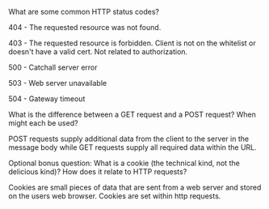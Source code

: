 What are some common HTTP status codes?

404 - The requested resource was not found.

403 - The requested resource is forbidden. Client is not on the whitelist or doesn't have a valid cert. Not related to authorization.

500 - Catchall server error

503 - Web server unavailable

504 - Gateway timeout



What is the difference between a GET request and a POST request? When might each be used?

POST requests supply additional data from the client to the server in the message body while GET requests supply all required data within the URL.

Optional bonus question: What is a cookie (the technical kind, not the delicious kind)? How does it relate to HTTP requests?

Cookies are small pieces of data that are sent from a web server and stored on the users web browser. Cookies are set within http requests.

